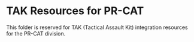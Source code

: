# TAK Resources for PR-CAT

This folder is reserved for TAK (Tactical Assault Kit) integration resources for the PR-CAT division.
